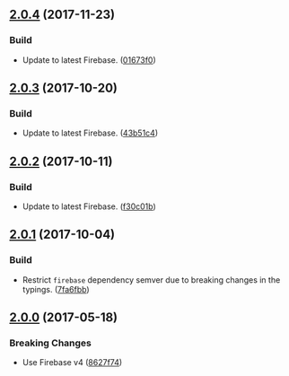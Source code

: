 <a name="2.0.4"></a>
## [2.0.4](https://github.com/cartant/firebase-thermite-ng/compare/v2.0.3...v2.0.4) (2017-11-23)

### Build

* Update to latest Firebase. ([01673f0](https://github.com/cartant/firebase-thermite-ng/commit/01673f0))

<a name="2.0.3"></a>
## [2.0.3](https://github.com/cartant/firebase-thermite-ng/compare/v2.0.2...v2.0.3) (2017-10-20)

### Build

* Update to latest Firebase. ([43b51c4](https://github.com/cartant/firebase-thermite-ng/commit/43b51c4))

<a name="2.0.2"></a>
## [2.0.2](https://github.com/cartant/firebase-thermite-ng/compare/v2.0.1...v2.0.2) (2017-10-11)

### Build

* Update to latest Firebase. ([f30c01b](https://github.com/cartant/firebase-thermite-ng/commit/f30c01b))

<a name="2.0.1"></a>
## [2.0.1](https://github.com/cartant/firebase-thermite-ng/compare/v2.0.0...v2.0.1) (2017-10-04)

### Build

* Restrict `firebase` dependency semver due to breaking changes in the typings. ([7fa6fbb](https://github.com/cartant/firebase-thermite-ng/commit/7fa6fbb))

<a name="2.0.0"></a>
## [2.0.0](https://github.com/cartant/firebase-thermite-ng/compare/v1.0.0...v2.0.0) (2017-05-18)

### Breaking Changes

* Use Firebase v4 ([8627f74](https://github.com/cartant/firebase-thermite-ng/commit/8627f74))